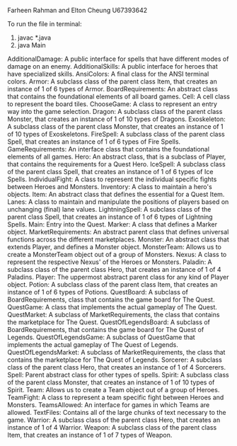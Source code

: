 Farheen Rahman and Elton Cheung
U67393642

To run the file in terminal:

1) javac *.java 
2) java Main

AdditionalDamage: A public interface for spells that have different modes of damage on an enemy.
AdditionalSkills: A public interface for heroes that have specialized skills.
AnsiColors: A final class for the ANSI terminal colors.
Armor: A subclass class of the parent class Item, that creates an instance of 1 of 6 types of Armor.
BoardRequirements: An abstract class that contains the foundational elements of all board games.
Cell: A cell class to represent the board tiles.
ChooseGame: A class to represent an entry way into the game selection.
Dragon: A subclass class of the parent class Monster, that creates an instance of 1 of 10 types of Dragons.
Exoskeleton: A subclass class of the parent class Monster, that creates an instance of 1 of 10 types of Exoskeletons.
FireSpell: A subclass class of the parent class Spell, that creates an instance of 1 of 6 types of Fire Spells.
GameRequirements: An interface class that contains the foundational elements of all games.
Hero: An abstract class, that is a subclass of Player, that contains the requirements for a Quest Hero.
IceSpell: A subclass class of the parent class Spell, that creates an instance of 1 of 6 types of Ice Spells.
IndividualFight: A class to represent the individual specific fights between Heroes and Monsters.
Inventory: A class to maintain a hero's objects.
Item: An abstract class that defines the essential for a Quest Item.
Lanes: A class to maintain and manipulate the positions of players based on unchanging (final) lane values. 
LightningSpell: A subclass class of the parent class Spell, that creates an instance of 1 of 6 types of Lightning Spells.
Main: Entry into the Quest.
Marker: A class that defines a Marker object.
MarketRequirements: An abstract parent class that defines universal functions across the different marketplaces.
Monster: An abstract class that extends Player, and defines a Monster object.
MonsterTeam:  Allows us to create a MonsterTeam object out of a group of Monsters.
Nexus: A class to represent the respective Nexus' of the Heroes or Monsters.
Paladin: A subclass class of the parent class Hero, that creates an instance of 1 of 4 Paladins.
Player: The uppermost abstract parent class for any kind of Player object. 
Potion: A subclass class of the parent class Item, that creates an instance of 1 of 6 types of Potions.
QuestBoard: A subclass of BoardRequirements, class that contains the game board for The Quest.
QuestGame: A class that implements the actual gameplay of The Quest.
QuestMarket: A subclass of MarketRequirements, the class that contains the marketplace for The Quest.
QuestOfLegendsBoard: A subclass of BoardRequirements, that contains the game board for The Quest of Legends.
QuestOfLegendsGame: A subclass of QuestGame that implements the actual gameplay of The Quest of Legends.
QuestOfLegendsMarket: A subclass of MarketRequirements, the class that contains the marketplace for The Quest of Legends.
Sorcerer: A subclass class of the parent class Hero, that creates an instance of 1 of 4 Sorcerers.
Spell: Parent abstract class for other types of spells.
Spirit: A subclass class of the parent class Monster, that creates an instance of 1 of 10 types of Spirit.
Team: Allows us to create a Team object out of a group of Heroes.
TeamFight: A class to represent a team specific fight between Heroes and Monsters.
TeamsAllowed: An interface for games in which Teams are allowed.
TextFiles: Contains all of the large chunks of text necessary to the game.
Warrior: A subclass class of the parent class Hero, that creates an instance of 1 of 4 Warrior.
Weapon: A subclass class of the parent class Item, that creates an instance of 1 of 7 types of Weapon.





